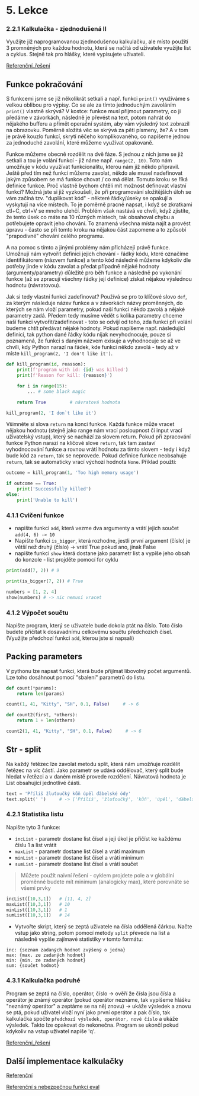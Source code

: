 # 5. Lekce

### 2.2.1 Kalkulačka - zjednodušená II

Využijte již naprogramovanou zjednodušenou kalkulačku, ale místo použití 3 promněných pro každou hodnotu, která se načítá od uživatele využijte list a cyklus. Stejně tak pro hlášky, které vypisujete uživateli.

[Referenční_řešení](_examples/calc_easy2)

## Funkce pokračování

S funkcemi jsme se již několikrát setkali a např. funkci `print()` využíváme s velkou oblibou pro výpisy. Co se ale za tímto jednoduchým zavoláním `print()` vlastně skrývá? V kostce: funkce musí přijmout parametry, co ji předáme v závorkách, následně je převést na text, potom nahrát do nějakého bufferu a přimět operační systém, aby vám výsledný text zobrazil na obrazovku. Poměrně složitá věc se skrývá za pěti písmeny, že? A v tom je právě kouzlo funkcí, skrytí něčeho komplikovaného, co napíšeme jednou za jednoduché zavolání, které můžeme využívat opakovaně.

Funkce můžeme obecně rozdělit na dvě fáze. S jednou z nich jsme se již setkali a tou je volání funkcí - již náme např. `range(2, 10)`. Toto nám umožňuje v kódu využívat funkcionalitu, kterou nám již někdo připravil. Ještě před tím než funkci můžeme zavolat, někdo ale musel nadefinovat jakým způsobem se má funkce chovat / co má dělat. Tomuto kroku se říká definice funkce. Proč vlastně bychom chtěli mít možnost definovat vlastní funkci? Možná jste si již vyzkoušeli, že při programování složitějších úloh se vám začíná tzv. "duplikovat kód" - některé řádky/úseky se opakují a vyskytují na více místech. To je poměrně pracné napsat, i když se zkratkami ctl+C, ctrl+V se mnoho ulehčí. Problém však nastává ve chvíli, když zjistíte, že tento úsek co máte na 10 různých místech, tak obsahoval chybu a potřebujete opravit jeho chování. To znamená všechna místa najít a provést úpravu - často se při tomto kroku na nějakou část zapomene a to způsobí "prapodivné" chování celého programu.

A na pomoc s tímto a jinými problémy nám přicházejí právě funkce. Umožnují nám vytvořit definici jejich chování - řádký kódu, které označíme identifikátorem (názvem funkce) a tento kód následně můžeme kdykoliv dle potřeby jinde v kódu zavolat a předat případně nějaké hodnoty (argumenty/parametry) důležité pro běh funkce a následně po vykonání funkce (až se zpracují všechny řádky její definice) získat nějakou výslednou hodnotu (návratovou).

Jak si tedy vlastní funkci zadefinovat? Používá se pro to klíčové slovo `def`, za kterým následuje název funkce a v závorkách názvy proměnných, do kterých se nám vloží parametry, pokud naší funkci někdo zavolá a nějaké parametry zadá. Předem tedy musíme vědět s kolika parametry chceme naší funkci vytvořit/zadefinovat - toto se odvíjí od toho, zda funkci při volání budeme chtít předávat nějaké hodnoty. Pokud napíšeme např. následující definici, tak python dané řádky kódu nijak nevyhodnocuje, pouze si poznamená, že funkci s daným názvem exisuje a vyhodnocuje se až ve chvíli, kdy Python narazí na řádek, kde funkci někdo zavolá - tedy až v míste `kill_program(2, 'I don't like it')`.

```python
def kill_program(id, reasson):
    print(f'program with id: {id} was killed')
    print(f'Reason for kill: {reasson}')

    for i in range(15):
        ... # some black magic

    return True         # návratová hodnota

kill_program(2, 'I don`t like it')
```

Všimněte si slova `return` na konci funkce. Každá funkce může vracet nějakou hodnotu (stejně jako range nám vrací posloupnost či input vrací uživatelský vstup), který se nachází za slovem return. Pokud při zpracování funkce Python narazí na klíčové slove `return`, tak tam zastaví vyhodnocování funkce a rovnou vrátí hodnotu za tímto slovem - tedy i když bude kód za `return`, tak se neprovede. Pokud definice funkce neobsahuje `return`, tak se automaticky vrací výchozí hodnota `None`. Příklad použtí:

```python
outcome = kill_program(1, 'Too high memory usage')

if outcome == True:
    print('Successfully killed')
else:
    print('Unable to kill')
```

### 4.1.1 Cvičení funkce

- napište funkci `add`, která vezme dva argumenty a vrátí jejich součet
    `add(4, 6) -> 10`
- Napište funkci `is_bigger`, která rozhodne, jestli první argument (číslo) je větší než druhý (číslo) -> vrátí True pokud ano, jinak False
- napište funkci `show` která dostane jako parametr list a vypíše jeho obsah do konzole - list projděte pomocí for cyklu

```python
print(add(7, 2)) # 9

print(is_bigger(7, 2)) # True

numbers = [1, 2, 4]
show(numbers) # -> nic nemusí vracet
```

### 4.1.2 Výpočet součtu

Napište program, který se uživatele bude dokola ptát na číslo. Toto číslo budete přičítat k dosavadnímu celkovému součtu předchozích čísel. (Využijte předchozí funkci `add`, kterou jste si napsali)

## Packing parameters

V pythonu lze napsat funkci, která bude přijímat libovolný počet argumentů. Lze toho dosáhnout pomocí "sbalení" parametrů do listu.

```python
def count(*params):
    return len(params)

count(1, 41, "Kitty", "SH", 0.1, False)     # -> 6

def count2(first, *others):
    return 1 + len(others)

count2(1, 41, "Kitty", "SH", 0.1, False)     # -> 6
```

## Str - split

Na každý řetězec lze zavolat metodu split, která nám umožňuje rozdělit řetězec na víc částí. Jako parametr se udává oddělovač, který split bude hledat v řetězci a v daném místě provede rozdělení. Návratová hodnota je List obsahující jednotlivé části.

```python
text = 'Příliš žluťoučký kůň úpěl ďábelské ódy'
text.split(' ')     # -> ['Příliš', 'žluťoučký', 'kůň', 'úpěl', 'ďábelské', 'ódy']
```

### 4.2.1 Statistika listu

Napište tyto 3 funkce:

- `incList` - parametr dostane list čísel a její úkol je přičíst ke každému číslu 1 a list vrátit
- `maxList` - parametr dostane list čísel a vrátí maximum
- `minList` - parametr dostane list čísel a vrátí minimum
- `sumList` - parametr dostane list čísel a vrátí součet

> Můžete použít naivní řešení - cyklem projdete pole a v globální proměnné budete mít minimum (analogicky max), které porovnáte se všemi prvky

```python
incList([10,3,1])   # [11, 4, 2]
maxList([10,3,1])   # 10
minList([10,3,1])   # 1
sumList([10,3,1])   # 14
```

- Vytvořte skript, který se zeptá uživatele na čísla oddělená čárkou. Načte vstup jako string, potom pomocí metody `split` převede na list a následně vypíše zajímavé statistiky v tomto formátu:

```text
inc: {seznam zadaných hodnot zvýšený o jedna}
max: {max. ze zadaných hodnot}
min: {min. ze zadaných hodnot}
sum: {součet hodnot}
```

<!-- Nejprve napsat vše do cyklu, potom vylepšit separací kódu do funkce-->

### 4.3.1 Kalkulačka podruhé

Program se zeptá na číslo, operátor, číslo -> ověří že čísla jsou čísla a operátor je známý operátor (pokud operátor neznáme, tak vypíšeme hlášku "neznámý operátor" a zeptáme se na něj znovu) -> ukáže výsledek a znovu se ptá, pokud uživatel vloží nyní jako první operátor a pak číslo, tak kalkulačka spočte `předchozí výsledek, operátor, nové číslo` a ukáže výsledek. Takto lze opakovat do nekonečna. Program se ukončí pokud kdykoliv na vstup uživatel napíše 'q'.

[Referenční_řešení](_examples/calc_hard)

## Další implementace kalkulačky

[Referenční](_examples/calc_normal)

[Referenční s nebezpečnou funkcí eval](_examples/calc_eval)
